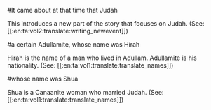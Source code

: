 #It came about at that time that Judah

This introduces a new part of the story that focuses on Judah. (See: [[:en:ta:vol2:translate:writing_newevent]])

#a certain Adullamite, whose name was Hirah

Hirah is the name of a man who lived in Adullam. Adullamite is his nationality. (See: [[:en:ta:vol1:translate:translate_names]])

#whose name was Shua

Shua is a Canaanite woman who married Judah. (See: [[:en:ta:vol1:translate:translate_names]])